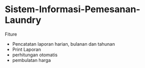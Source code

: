 # Sistem-Informasi-Pemesanan-Laundry


Fiture
- Pencatatan laporan harian, bulanan dan tahunan
- Print Laporan
- perhitungan otomatis
- pembulatan harga
